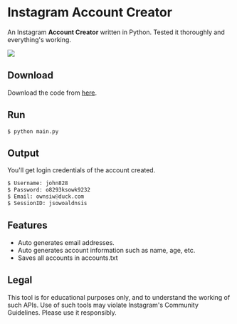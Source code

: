# Instagram Account Creator
An Instagram **Account Creator** written in Python. Tested it thoroughly and everything's working.

![](https://raw.githubusercontent.com/diezo/Ensta/master/assets/colorful-instagram-icon-vintage-style-art-vector-illustration_836950-30.jpg)

## Download
Download the code from [here](https://sonii.gumroad.com/l/account-creator).

## Run
    $ python main.py

## Output
You'll get login credentials of the account created.

```python
$ Username: john828
$ Password: o8293ksowk9232
$ Email: ownsiw@duck.com
$ SessionID: jsowoaldnsis
```

## Features
- Auto generates email addresses.
- Auto generates account information such as name, age, etc.
- Saves all accounts in accounts.txt

## Legal
This tool is for educational purposes only, and to understand the working of such APIs. Use of such tools may violate Instagram's Community Guidelines. Please use it responsibly.
